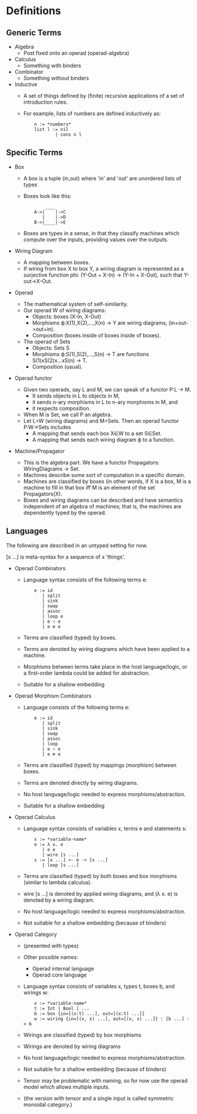 Definitions
====================

Generic Terms
--------------------

* Algebra
  - Post fixed onto an operad (operad-algebra)
* Calculus
  - Something with binders
* Combinator
  - Something without binders
* Inductive
  - A set of things defined by (finite) recursive applications of a set of
    introduction rules.
  - For example, lists of numbers are defined inductively as:

            n := *numbers*
            list l := nil
                    | cons n l

Specific Terms
--------------------

* Box
  - A box is a tuple (in,out) where 'in' and 'out' are unordered lists of types
  - Boxes look like this:

                ____
            A->|    |->C
               |    |->D
            B->|____|->E

  - Boxes are types in a sense, in that they classify machines which compute
    over the inputs, providing values over the outputs.
* Wiring Diagram
  - A mapping between boxes.
  - If wiring from box X to box Y, a wiring diagram is represented as a surjective
    function phi: (Y-Out + X-In) -> (Y-In + X-Out), such that Y-out->X-Out.
* Operad 
  - The mathematical system of self-similarity.
  - Our operad W of wiring diagrams:
    + Objects: boxes (X-In, X-Out)
    + Morphisms ϕ:X(1),X(2),...,X(n) -> Y are wiring diagrams, (in+out->out+in).
    + Composition (boxes inside of boxes inside of boxes).
  - The operad of Sets
    + Objects: Sets S
    + Morphisms ϕ:S(1),S(2),...,S(n) -> T are functions S(1)xS(2)x...xS(n) -> T.
    + Composition (usual).

* Operad functor
  - Given two operads, say L and M, we can speak of a functor P:L -> M.
    + It sends objects in L to objects in M, 
    + it sends n-ary morphisms in L to n-ary morphisms in M, and
    + it respects composition.
  - When M is Set, we call P an algebra.
  - Let L=W (wiring diagrams) and M=Sets. Then an operad functor P:W->Sets includes 
    + A mapping that sends each box X∈W to a set S∈Set.
    + A mapping that sends each wiring diagram ϕ to a function.

* Machine/Propagator
  - This is the algebra part. We have a functor Propagators: WiringDiagrams -> Set.
  - Machines describe some sort of computation in a specific domain.
  - Machines are classified by boxes (in other words, if X is a box, M is a machine to fill in that box iff M is an element of the set Propagators(X).
  - Boxes and wiring diagrams can be described and have semantics independent
    of an algebra of machines; that is, the machines are dependently typed by the operad.

Languages
--------------------

The following are described in an untyped setting for now.

[x ...] is meta-syntax for a sequence of x 'things'.

* Operad Combinators
  - Language syntax consists of the following terms e:

            e := id
               | split
               | sink
               | swap
               | assoc
               | loop e
               | e ∘ e
               | e ⊗ e
  - Terms are classified (typed) by boxes.
  - Terms are denoted by wiring diagrams which have been applied to a machine.
  - Morphisms between terms take place in the host language/logic, or a
    first-order lambda could be added for abstraction.
  - Suitable for a shallow embedding
* Operad Morphism Combinators
  - Language consists of the following terms e:

            e := id
               | split
               | sink
               | swap
               | assoc
               | loop
               | e ∘ e
               | e ⊗ e
  - Terms are classified (typed) by mappings (morphism) between boxes.
  - Terms are denoted directly by wiring diagrams.
  - No host language/logic needed to express morphisms/abstraction.
  - Suitable for a shallow embedding
* Operad Calculus
  - Language syntax consists of variables x, terms e and statements s:

            x := *variable-name*
            e := λ x. e
               | e e
               | wire [s ...]
            s := [x ...] <- e -< [x ...]
               | loop [s ...]
  - Terms are classified (typed) by both boxes and box morphisms (similar to
    lambda calculus).
  - wire [s ...] is denoted by applied wiring diagrams, and (λ x. e) is denoted
    by a wiring diagram.
  - No host language/logic needed to express morphisms/abstraction.
  - Not suitable for a shallow embedding (because of binders)
* Operad Category
  - (presented with types)
  - Other possible names:
    + Operad internal language
    + Operad core language
  - Language syntax consists of variables x, types t, boxes b, and wirings w:

            x := *variable-name*
            t := Int | Bool | ...
            b := box {in=[(x:t) ...], out=[(x:t) ...]}
            w := wiring {in=[(x, x) ...], out=[(x, x) ...]} : [b ...] -> b
  - Wirings are classified (typed) by box morphisms
  - Wirings are denoted by wiring diagrams
  - No host language/logic needed to express morphisms/abstraction.
  - Not suitable for a shallow embedding (because of binders)
  - Tensor may be problematic with naming, so for now use the operad model which allows multiple inputs.
  - (the version with tensor and a single input is called symmetric monoidal category.)
